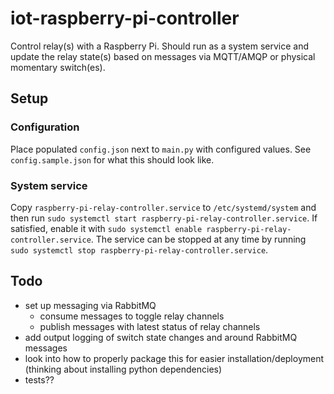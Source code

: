 # iot-raspberry-pi-controller

Control relay(s) with a Raspberry Pi.  Should run as a system service and update the relay state(s) based on messages via MQTT/AMQP or physical momentary switch(es).

## Setup

### Configuration

Place populated `config.json` next to `main.py` with configured values.  See `config.sample.json` for what this should look like.

### System service

Copy `raspberry-pi-relay-controller.service` to `/etc/systemd/system` and then run `sudo systemctl start raspberry-pi-relay-controller.service`.  If satisfied, enable it with `sudo systemctl enable raspberry-pi-relay-controller.service`.  The service can be stopped at any time by running `sudo systemctl stop raspberry-pi-relay-controller.service`.

## Todo

- set up messaging via RabbitMQ
  - consume messages to toggle relay channels
  - publish messages with latest status of relay channels
- add output logging of switch state changes and around RabbitMQ messages
- look into how to properly package this for easier installation/deployment (thinking about installing python dependencies)
- tests??